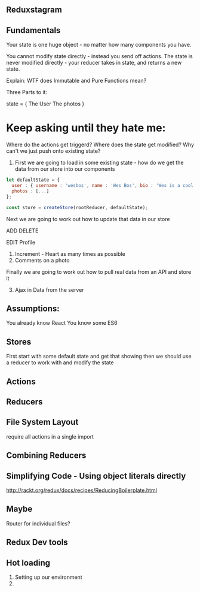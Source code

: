 ## Reduxstagram

## Fundamentals
Your state is one huge object - no matter how many components you have. 

You cannot modify state directly - instead you send off actions. The state is never modified directly - your reducer takes in state, and returns a new state. 

Explain: WTF does Immutable and Pure Functions mean?

Three Parts to it:

state = {
	The User
	The photos
}

# Keep asking until they hate me:

Where do the actions get triggerd?
Where does the state get modified?
Why can't we just push onto existing state?

1. First we are going to load in some existing state - how do we get the data from our store into our components

```js
let defaultState = {
  user : { username : 'wesbos', name : 'Wes Bos', bio : 'Wes is a cool guy' },
  photos : [...]
};

const store = createStore(rootReducer, defaultState);
```

Next we are going to work out how to update that data in our store 

ADD
DELETE 

EDIT Profile

1. Increment - Heart as many times as possible
2. Comments on a photo

Finally we are going to work out how to pull real data from an API and store it

3. Ajax in Data from the server


## Assumptions:
You already know React 
You know some ES6

## Stores
First start with some default state and get that showing
then we should use a reducer to work with and modify the state

## Actions

## Reducers

## File System Layout
require all actions in a single import

## Combining Reducers


## Simplifying Code - Using object literals directly

http://rackt.org/redux/docs/recipes/ReducingBoilerplate.html

## Maybe
Router for individual files?


## Redux Dev tools
## Hot loading


1. Setting up our environment
2. 

